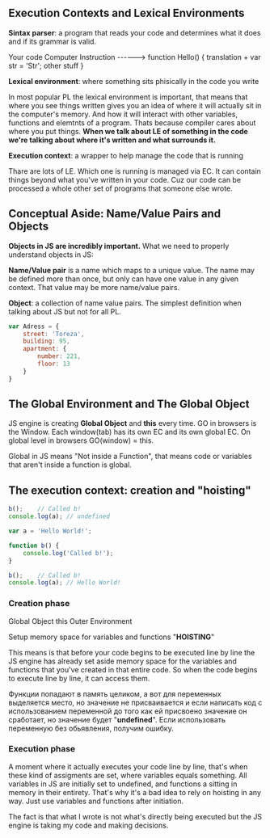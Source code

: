 ## Execution Contexts and Lexical Environments

**Sintax parser**: a program that reads your code and determines what it does and if its grammar is valid. 

Your code                           Computer Instruction
                        ------>
function Hello() {                      translation +
    var str = 'Str';                    other stuff
}      

**Lexical environment**: where something sits phisically in the code you write

 In most popular PL the lexical environment is important, that means that where you see things written gives you an idea of where it will actually sit in the computer's memory. And how it will interact with other variables, functions and elemtnts of a program. Thats because compiler cares about where you put things.
 **When we talk about LE of something in the code we're talking about where it's written and what surrounds it.**
 
 **Execution context**: a wrapper to help manage the code that is running

 Thare are lots of LE. Which one is running is managed via EC. It can contain things beyond what you've written in your code. Cuz our code can be processed a whole other set of programs that someone else wrote.

 ## Conceptual Aside: Name/Value Pairs and Objects

**Objects in JS are incredibly important.**
What we need to properly understand objects in JS:
 
  **Name/Value pair** is a name which maps to a unique value. The name may be defined more than once, but only can have one value in any given context. That value may be more name/value pairs.

  **Object**: a collection of name value pairs. The simplest definition when talking about JS but not for all PL.
  ```javascript
  var Adress = {
      street: 'Toreza',
      building: 95,
      apartment: {
          number: 221,
          floor: 13
      }
  } 
  ``` 

## The Global Environment and The Global Object
JS engine is creating **Global Object** and **this** every time.
GO in browsers is the Window.
Each window(tab) has its own EC and its own global EC.
On global level in browsers GO(window) = this.

Global in JS means "Not inside a Function", that means code or variables that aren't inside a function is global.

## The execution context: creation and "hoisting"

```javascript
b();    // Called b!
console.log(a); // undefined

var a = 'Hello World!';

function b() {
    console.log('Called b!');
}

b();    // Called b!
console.log(a); // Hello World!
```

### Creation phase

Global Object       this            Outer Environment

Setup memory space for variables and functions
                "**HOISTING**"

This means is that before your code begins to be executed line by line the JS engine has already set aside memory space for the variables and functions that you've created in that entire code. So when the code begins to execute line by line, it can access them.

Функции попадают в память целиком, а вот для переменных выделяется место, но значение не присваивается и если написать код с использованием переменной до того как ей присвоено значение он сработает, но значение будет "**undefined**". Если использовать переменную без обьявления, получим ошибку.

### Execution phase

A moment where it actually executes your code line by line, that's when these kind of assigments are set, where variables equals something.
All variables in JS are initially set to undefined, and functions a sitting in memory in their entirety.
That's why it's a bad idea to rely on hoisting in any way.
Just use variables and functions after initiation.

The fact is that what I wrote is not what's directly being executed but the JS engine is taking my code and making decisions.